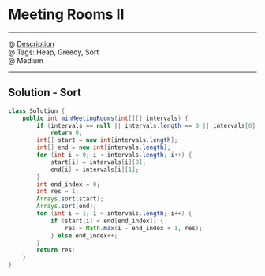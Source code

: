 #  Meeting Rooms II
------------------
@ [Description](https://leetcode.com/problems/meeting-rooms-ii/)  
@ Tags: Heap, Greedy, Sort     
@ Medium

------------------
## Solution - Sort
```java
class Solution {
    public int minMeetingRooms(int[][] intervals) {
        if (intervals == null || intervals.length == 0 || intervals[0].length == 0)
            return 0;
        int[] start = new int[intervals.length];
        int[] end = new int[intervals.length];
        for (int i = 0; i < intervals.length; i++) {
            start[i] = intervals[i][0];
            end[i] = intervals[i][1];
        }
        int end_index = 0;
        int res = 1;
        Arrays.sort(start);
        Arrays.sort(end);
        for (int i = 1; i < intervals.length; i++) {
            if (start[i] < end[end_index]) {
                res = Math.max(i - end_index + 1, res);
            } else end_index++;
        }
        return res;
    }
}
```
